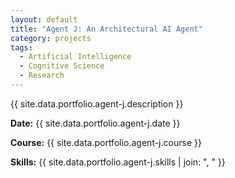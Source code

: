 ```yaml
---
layout: default
title: "Agent J: An Architectural AI Agent"
category: projects
tags:
  - Artificial Intelligence
  - Cognitive Science
  - Research
---
```


{{ site.data.portfolio.agent-j.description }}

**Date:** {{ site.data.portfolio.agent-j.date }}

**Course:** {{ site.data.portfolio.agent-j.course }}

**Skills:** {{ site.data.portfolio.agent-j.skills | join: ", " }}
